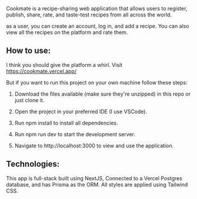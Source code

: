 
Cookmate is a recipe-sharing web application that allows users to register, publish, share, rate, and taste-test recipes from all across the world.

as a user, you can create an account, log in, and add a recipe. You can also view all the recipes on the platform and rate them. 

<h2>How to use:</h2>

I think you should give the platform a whirl. Visit https://cookmate.vercel.app/

But if you want to run this project on your own machine follow these steps:

1. Download the files available (make sure they're unzipped) in this repo or just clone it.

2. Open the project in your preferred IDE (I use VSCode).

3. Run npm install to install all dependencies. 

4. Run npm run dev to start the development server. 

5. Navigate to http://localhost:3000 to view and use the application. 

<h2>Technologies:</h2>

This app is full-stack built using NextJS, Connected to a Vercel Postgres database, and has Prisma as the ORM. All styles are applied using Tailwind CSS.





